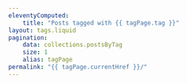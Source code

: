 ```yaml
---
eleventyComputed:
    title: "Posts tagged with {{ tagPage.tag }}"
layout: tags.liquid
pagination:
    data: collections.postsByTag
    size: 1
    alias: tagPage
permalink: "{{ tagPage.currentHref }}/"
---
```


